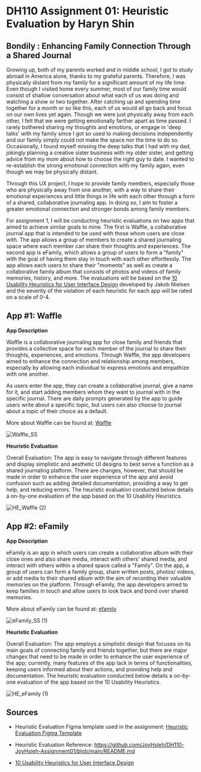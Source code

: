 # DH110 Assignment 01: Heuristic Evaluation by Haryn Shin
## Bondily : Enhancing Family Connection Through a Shared Journal

Growing up, both of my parents worked and in middle school, I got to study abroad in America alone, thanks to my grateful parents. Therefore, I was physically distant from my family for a significant amount of my life time. Even though I visited home every summer, most of our family time would consist of shallow conversation about what each of us was doing and watching a show or two together. After catching up and spending time together for a month or so like this, each of us would all go back and focus on our own lives yet again. Though we were just physically away from each other, I felt that we were getting emotionally farther apart as time passed. I rarely bothered sharing my thoughts and emotions, or engage in 'deep talks' with my family since I got so used to making decisions independently and our family simply could not make the space nor the time to do so. Occasionally, I found myself missing the deep talks that I had with my dad, jokingly planning a creative sister business with my older sister, and getting advice from my mom about how to choose the right guy to date. I wanted to re-establish the strong emotional connection with my family again, even though we may be physically distant. 

Through this UX project, I hope to provide family members, especially those who are physically away from one another, with a way to share their emotional experiences and little things in life with each other through a form of a shared, collaborative journaling app. In doing so, I aim to foster a greater emotional connection and stronger bonds among family members. 

For assignment 1, I will be conducting heuristic evaluations on two apps that aimed to achieve similar goals to mine. The first is Waffle, a collaborative journal app that is intended to be used with those whom users are close with. The app allows a group of members to create a shared journaling space where each member can share their thoughts and experiences. The second app is eFamily, which allows a group of users to form a "family" with the goal of having them stay in touch with each other effortlessly. The app allows each users to share their "moments" as well as create a collaborative family album that consists of photos and videos of family memories, history, and more. The evaluations will be based on the [10 Usability Heuristics for User Interface Design](https://www.nngroup.com/articles/ten-usability-heuristics/) developed by Jakob Nielsen and the severity of the violation of each heuristic for each app will be rated on a scale of 0-4. 

## App #1: Waffle

**App Description**

Waffle is a collaborative journaling app for close family and friends that provides a collective space for each member of the journal to share their thoughts, experiences, and emotions. Through Waffle, the app developers aimed to enhance the connection and relationship among members, especially by allowing each individual to express emotions and empathize with one another. 

As users enter the app, they can create a collaborative journal, give a name for it, and start adding members whom they want to journal with in the specific journal. There are daily prompts generated by the app to guide users write about a specific topic, but users can also choose to journal about a topic of their choice as a default. 

More about Waffle can be found at: [Waffle](https://www.wafflejournal.com/)

![Waffle_SS](https://user-images.githubusercontent.com/116034969/231018005-deb8daa4-b2d6-465a-ae42-992a2b798d22.svg)


**Heuristic Evaluation**

Overall Evaluation: The app is easy to navigate through different features and display simplistic and aesthetic UI designs to best serve a function as a shared journaling platform. There are changes, however, that should be made in order to enhance the user experience of the app and avoid confusion such as adding detailed documentation, providing a way to get help, and reducing errors. The heuristic evaluation conducted below details a on-by-one evaluation of the app based on the 10 Usability Heuristics. 

![HE_Waffle (2)](https://user-images.githubusercontent.com/116034969/231019820-336ebdf5-6e14-4da0-b6d7-df69150a785a.svg)

## App #2: eFamily

**App Description**

eFamily is an app in which users can create a collaborative album with their close ones and also share media, interact with others' shared media, and interact with others within a shared space called a "Family". On the app, a group of users can form a family group, share written posts, photos/ videos, or add media to their shared album with the aim of recording their valuable memories on the platform. Through eFamily, the app developers aimed to keep families in touch and allow users to look back and bond over shared memories. 

More about eFamily can be found at: [efamily](https://efamily.com/)

![eFamily_SS (1)](https://user-images.githubusercontent.com/116034969/231019642-e6a8b2b7-f473-4290-a8d3-a7f80df6920d.svg)

**Heuristic Evaluation**

Overall Evaluation: The app employs a simplistic design that focuses on its main goals of connecting family and friends together, but there are major changes that need to be made in order to enhance the user experience of the app; currently, many features of the app lack in terms of functionalities, keeping users informed about their actions, and providing help and documentation. The heuristic evaluation conducted below details a on-by-one evaluation of the app based on the 10 Usability Heuristics. 

![HE_eFamily (1)](https://user-images.githubusercontent.com/116034969/231019851-2a73b3ea-fff9-47d9-9fe6-f835a279b439.svg)


## Sources
- Heuristic Evaluation Figma template used in the assignment: [Heuristic Evaluation Figma Template](https://www.figma.com/file/g8hJpDc61WY0BNdVdoox2e/Heuristic-Evaluation-Template-(Community)?node-id=0-1&t=eeGRHpMkiYAkZdUU-0)

- Heuristic Evaluation Reference: https://github.com/JoyHsieh/DH110-JoyHsieh-Assignment01/blob/main/README.md

- [10 Usability Heuristics for User Interface Design](https://www.nngroup.com/articles/ten-usability-heuristics/)












